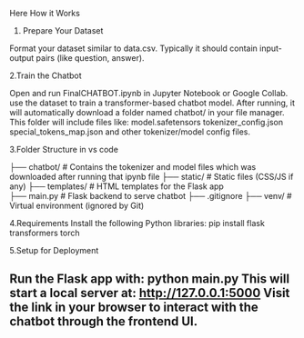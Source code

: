 Here How it Works

1. Prepare Your Dataset
   
Format your dataset similar to data.csv.
Typically it should contain input-output pairs (like question, answer).

2.Train the Chatbot

Open and run FinalCHATBOT.ipynb in Jupyter Notebook or Google Collab.
use the dataset to train a transformer-based chatbot model.
After running, it will automatically download a folder named chatbot/ in your file manager.
This folder will include files like:
model.safetensors
tokenizer_config.json
special_tokens_map.json
and other tokenizer/model config files.

3.Folder Structure in vs code

├── chatbot/                  # Contains the tokenizer and model files which was downloaded after running that ipynb file
├── static/                   # Static files (CSS/JS if any)
├── templates/                # HTML templates for the Flask app              
├── main.py                   # Flask backend to serve chatbot
├── .gitignore
├── venv/                     # Virtual environment (ignored by Git)


4.Requirements
Install the following Python libraries:
pip install flask transformers torch


5.Setup for Deployment

Run the Flask app with:
python main.py
This will start a local server at:
http://127.0.0.1:5000
Visit the link in your browser to interact with the chatbot through the frontend UI.
---
